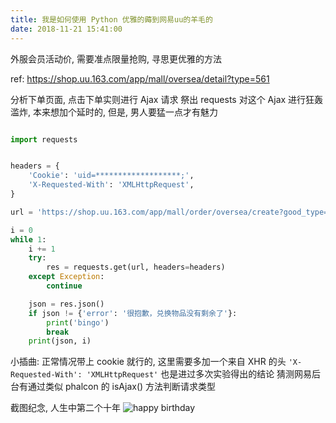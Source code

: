 ```yaml
---
title: 我是如何使用 Python 优雅的薅到网易uu的羊毛的
date: 2018-11-21 15:41:00
---
```

外服会员活动价, 需要准点限量抢购, 寻思更优雅的方法

ref: https://shop.uu.163.com/app/mall/oversea/detail?type=561

分析下单页面, 点击下单实则进行 Ajax 请求
祭出 requests
对这个 Ajax 进行狂轰滥炸, 本来想加个延时的, 但是, 男人要猛一点才有魅力

``` python

import requests


headers = {
    'Cookie': 'uid=*******************;',
    'X-Requested-With': 'XMLHttpRequest',
}

url = 'https://shop.uu.163.com/app/mall/order/oversea/create?good_type=561&pay_type=2'

i = 0
while 1:
    i += 1
    try:
        res = requests.get(url, headers=headers)
    except Exception:
        continue

    json = res.json()
    if json != {'error': '很抱歉，兑换物品没有剩余了'}:
        print('bingo')
        break
    print(json, i)

```

小插曲: 正常情况带上 cookie 就行的, 这里需要多加一个来自 XHR 的头
`'X-Requested-With': 'XMLHttpRequest'`
也是进过多次实验得出的结论
猜测网易后台有通过类似 phalcon 的 isAjax() 方法判断请求类型

截图纪念, 人生中第二个十年
![happy birthday](http://img.blog.csdn.net/20170214212738308)
